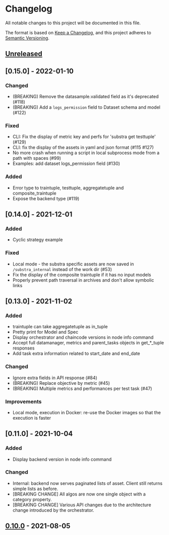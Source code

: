 # Changelog

All notable changes to this project will be documented in this file.

The format is based on [Keep a Changelog](https://keepachangelog.com/en/1.0.0/),
and this project adheres to [Semantic Versioning](https://semver.org/spec/v2.0.0.html).

## [Unreleased]

## [0.15.0] - 2022-01-10

### Changed

- (BREAKING) Remove the datasample.validated field as it's deprecated (#118)
- (BREAKING) Add a `logs_permission` field to Dataset schema and model (#122)

### Fixed

- CLI: Fix the display of metric key and perfs for 'substra get testtuple' (#129)
- CLI: fix the display of the assets in yaml and json format (#115 #127)
- No more crash when running a script in local subprocess mode from a path with spaces (#99)
- Examples: add dataset logs_permission field (#130)

### Added

- Error type to traintuple, testtuple, aggregatetuple and composite_traintuple
- Expose the backend type (#119)

## [0.14.0] - 2021-12-01

### Added

- Cyclic strategy example

### Fixed

- Local mode - the substra specific assets are now saved in `/substra_internal` instead of the work dir (#53)
- Fix the display of the composite traintuple if it has no input models
- Properly prevent path traversal in archives and don't allow symbolic links

## [0.13.0] - 2021-11-02

### Added

- traintuple can take aggregatetuple as in_tuple
- Pretty print for Model and Spec
- Display orchestrator and chaincode versions in node info command
- Accept full datamanager, metrics and parent_tasks objects in get_*_tuple responses
- Add task extra information related to start_date and end_date

### Changed

- Ignore extra fields in API response (#84)
- (BREAKING) Replace objective by metric (#45)
- (BREAKING) Multiple metrics and performances per test task (#47)


### Improvements
- Local mode, execution in Docker: re-use the Docker images so that the execution is faster

## [0.11.0] - 2021-10-04

### Added

- Display backend version in node info command

### Changed

- Internal: backend now serves paginated lists of asset. Client still returns simple lists as before.
- [BREAKING CHANGE] All algos are now one single object with a category property.
- [BREAKING CHANGE] Various API changes due to the architecture change introduced by the orchestrator.

## [0.10.0] - 2021-08-05

[Unreleased]: https://github.com/owkin/substra/compare/0.10.0...HEAD
[0.10.0]: https://github.com/owkin/substra/compare/0.9.0...0.10.0
